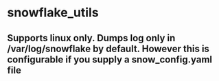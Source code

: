 # snowflake_utils

## Supports linux only. Dumps log only in /var/log/snowflake by default. However this is configurable if you supply a snow_config.yaml file 
